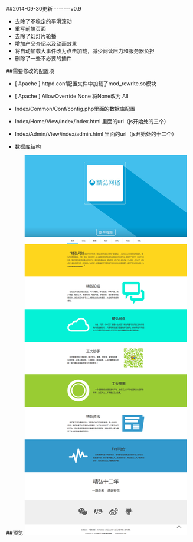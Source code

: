 
##2014-09-30更新 -------v0.9

- 去除了不稳定的平滑滚动
- 重写前端页面
- 去除了幻灯片轮播
- 增加产品介绍以及动画效果
- 将自动加载大事件改为点击加载，减少阅读压力和服务器负担
- 删除了一些不必要的插件



##需要修改的配置项

- [ Apache ] httpd.conf配置文件中加载了mod_rewrite.so模块 
- [ Apache ] AllowOverride None 将None改为 All 

- Index/Common/Conf/config.php里面的数据库配置
- Index/Home/View/index/index.html 里面的url（js开始处的三个）
- Index/Admin/View/index/admin.html 里面的url（js开始处的十二个）

- 数据库结构

##预览
![preview](./preview.png)